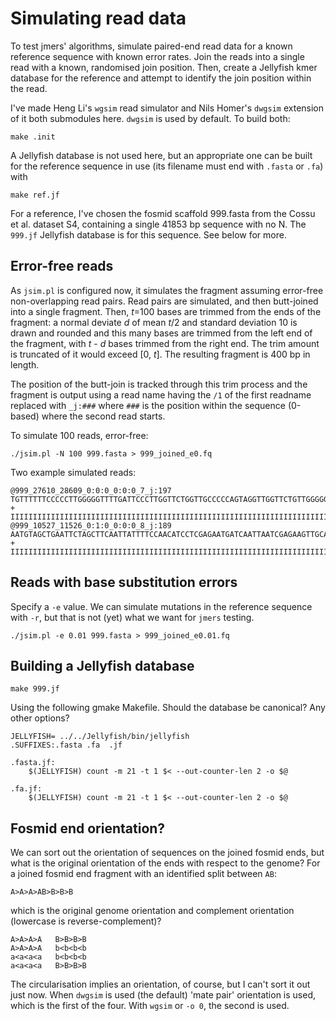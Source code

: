 Simulating read data
====================

To test jmers' algorithms, simulate paired-end read data for a known reference
sequence with known error rates.  Join the reads into a single read with a
known, randomised join position.  Then, create a Jellyfish kmer database for
the reference and attempt to identify the join position within the read.

I've made Heng Li's `wgsim` read simulator and Nils Homer's `dwgsim` extension
of it both submodules here.  `dwgsim` is used by default.  To build both:

    make .init

A Jellyfish database is not used here, but an appropriate one can be built for
the reference sequence in use (its filename must end with `.fasta` or `.fa`) with

    make ref.jf

For a reference, I've chosen the fosmid scaffold 999.fasta from the Cossu et
al. dataset S4, containing a single 41853 bp sequence with no N.  The `999.jf`
Jellyfish database is for this sequence.  See below for more.


Error-free reads
----------------

As `jsim.pl` is configured now, it simulates the fragment assuming error-free
non-overlapping read pairs.  Read pairs are simulated, and then butt-joined
into a single fragment.  Then, *t*=100 bases are trimmed from the ends of the
fragment: a normal deviate *d* of mean *t*/2 and standard deviation 10 is drawn
and rounded and this many bases are trimmed from the left end of the fragment,
with *t* - *d* bases trimmed from the right end. The trim amount is truncated
of it would exceed [0, *t*]. The resulting fragment is 400 bp in length.

The position of the butt-join is tracked through this trim process and the
fragment is output using a read name having the `/1` of the first readname
replaced with `_j:###` where `###` is the position within the sequence
(0-based) where the second read starts.

To simulate 100 reads, error-free:

    ./jsim.pl -N 100 999.fasta > 999_joined_e0.fq

Two example simulated reads:

```
@999_27610_28609_0:0:0_0:0:0_7_j:197
TGTTTTTTCCCCCTTGGGGGTTTTGATTCCCTTGGTTCTGGTTGCCCCCAGTAGGTTGGTTCTGTTGGGGGTGATTCCCGCCTTGACCTGGGTTGCTATTGTTCCAGTTTTTTCCTTTATTTTTGGCATTATTCGATTGATGGGTTAGATTTTTCATATTCAACTGTTCAAAATTTTGATATTGCTAAATGGGAGAGGGCCAAATCATTTTTGACCTTCTTCCAATTACCAATCCACCATGACAATGGTCTTGAACTACTTTCTAATTTTAAACAAACCTTAGCCACACATATCACTGATCACATTCACGAGTGGCGTCGCCGACGTAGTTTGTGAAAAGCAGAAACCACCAAACAATAATGTCTTGATTGGTTTCTCAAATCACTTTTCTCTCTCCTCG
+
IIIIIIIIIIIIIIIIIIIIIIIIIIIIIIIIIIIIIIIIIIIIIIIIIIIIIIIIIIIIIIIIIIIIIIIIIIIIIIIIIIIIIIIIIIIIIIIIIIIIIIIIIIIIIIIIIIIIIIIIIIIIIIIIIIIIIIIIIIIIIIIIIIIIIIIIIIIIIIIIIIIIIIIIIIIIIIIIIIIIIIIIIIIIIIIIIIIIIIIIIIIIIIIIIIIIIIIIIIIIIIIIIIIIIIIIIIIIIIIIIIIIIIIIIIIIIIIIIIIIIIIIIIIIIIIIIIIIIIIIIIIIIIIIIIIIIIIIIIIIIIIIIIIIIIIIIIIIIIIIIIIIIIIIIIIIIIIIIIIIIIIIIIIIIIIIIIIIIIIIIIIIIIIIIIIIIIIIIIIIIIIIIIIIIIIIIIIIIIII
@999_10527_11526_0:1:0_0:0:0_8_j:189
AATGTAGCTGAATTCTAGCTTCAATTATTTTCCAACATCCTCGAGAATGATCAATTAATCGAGAAGTTGCACAATGCGTTATACCTAGTTTCAGGGAATGAAGAACCCATAGAAGCAGGAATAAGGTCTAATCTTCCTGAGAAGAGTACTCAGAGAGTGCAGAGAAGAAAGGTACGAAATGGAAAATAAATCCATCTGCATCTCTACTTCCAACAGTTCCTTGTTTTGAAACCTATACTTGATGGCTTGCTTCACATCGTCCCAATCTCTGATTAAGGCTTTATGATTGGCCCACCATCTGACAAGGGTGTCCTGAAAGGCTACATTTAGTACTGAGATCTTTTGATCCTCTACTACCTTTTCGTATGAGATTTGTTGCCAGCTATCAAATGCCAGTTCA
+
IIIIIIIIIIIIIIIIIIIIIIIIIIIIIIIIIIIIIIIIIIIIIIIIIIIIIIIIIIIIIIIIIIIIIIIIIIIIIIIIIIIIIIIIIIIIIIIIIIIIIIIIIIIIIIIIIIIIIIIIIIIIIIIIIIIIIIIIIIIIIIIIIIIIIIIIIIIIIIIIIIIIIIIIIIIIIIIIIIIIIIIIIIIIIIIIIIIIIIIIIIIIIIIIIIIIIIIIIIIIIIIIIIIIIIIIIIIIIIIIIIIIIIIIIIIIIIIIIIIIIIIIIIIIIIIIIIIIIIIIIIIIIIIIIIIIIIIIIIIIIIIIIIIIIIIIIIIIIIIIIIIIIIIIIIIIIIIIIIIIIIIIIIIIIIIIIIIIIIIIIIIIIIIIIIIIIIIIIIIIIIIIIIIIIIIIIIIIIIII

```


Reads with base substitution errors
-----------------------------------

Specify a `-e` value.  We can simulate mutations in the reference sequence with
`-r`, but that is not (yet) what we want for `jmers` testing.

    ./jsim.pl -e 0.01 999.fasta > 999_joined_e0.01.fq


Building a Jellyfish database
-----------------------------

    make 999.jf

Using the following gmake Makefile.  Should the database be canonical?  Any other options?

    JELLYFISH= ../../Jellyfish/bin/jellyfish
    .SUFFIXES:.fasta .fa  .jf

    .fasta.jf:
        $(JELLYFISH) count -m 21 -t 1 $< --out-counter-len 2 -o $@

    .fa.jf:
        $(JELLYFISH) count -m 21 -t 1 $< --out-counter-len 2 -o $@


Fosmid end orientation?
-----------------------

We can sort out the orientation of sequences on the joined fosmid ends, but
what is the original orientation of the ends with respect to the genome?  For
a joined fosmid end fragment with an identified split between `AB`:

    A>A>A>AB>B>B>B

which is the original genome orientation and complement orientation (lowercase
is reverse-complement)?

    A>A>A>A   B>B>B>B
    A>A>A>A   b<b<b<b
    a<a<a<a   b<b<b<b
    a<a<a<a   B>B>B>B

The circularisation implies an orientation, of course, but I can't sort it out
just now.  When `dwgsim` is used (the default) 'mate pair' orientation is used,
which is the first of the four.  With `wgsim` or `-o 0`, the second is used.

